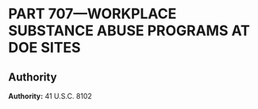 # PART 707—WORKPLACE SUBSTANCE ABUSE PROGRAMS AT DOE SITES


## Authority

**Authority:** 41 U.S.C. 8102 


